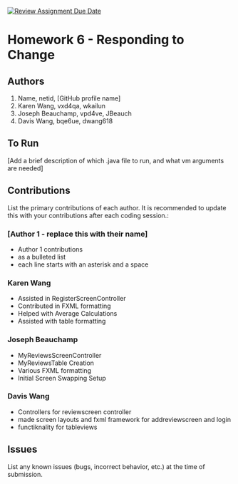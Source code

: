 [![Review Assignment Due Date](https://classroom.github.com/assets/deadline-readme-button-24ddc0f5d75046c5622901739e7c5dd533143b0c8e959d652212380cedb1ea36.svg)](https://classroom.github.com/a/DC1SF4uZ)
# Homework 6 - Responding to Change

## Authors
1) Name, netid, [GitHub profile name]
2) Karen Wang, vxd4qa, wkailun
3) Joseph Beauchamp, vpd4ve, JBeauch
4) Davis Wang, bqe6ue, dwang618

## To Run

[Add a brief description of which .java file to run, and what vm arguments are needed]

## Contributions

List the primary contributions of each author. It is recommended to update this with your contributions after each coding session.:

### [Author 1 - replace this with their name]

* Author 1 contributions
* as a bulleted list
* each line starts with an asterisk and a space

### Karen Wang

* Assisted in RegisterScreenController
* Contributed in FXML formatting
* Helped with Average Calculations
* Assisted with table formatting

### Joseph Beauchamp

* MyReviewsScreenController
* MyReviewsTable Creation
* Various FXML formatting
* Initial Screen Swapping Setup

### Davis Wang

* Controllers for reviewscreen controller
* made screen layouts and fxml framework for addreviewscreen and login
* functiknality for tableviews

## Issues

List any known issues (bugs, incorrect behavior, etc.) at the time of submission.
